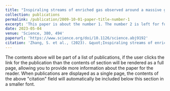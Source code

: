 ```yaml
---
title: "Inspiraling streams of enriched gas observed around a massive galaxy 11 billion years ago"
collection: publications
permalink: /publication/2009-10-01-paper-title-number-1
excerpt: 'This paper is about the number 1. The number 2 is left for future work.'
date: 2023-05-04
venue: 'Science, 380, 494'
paperurl: 'https://www.science.org/doi/10.1126/science.abj9192'
citation: 'Zhang, S. et al., (2023). &quot;Inspiraling streams of enriched gas observed around a massive galaxy 11 billion years ago.&quot; <i>Science </i>. 380, 494.'
---
```


The contents above will be part of a list of publications, if the user clicks the link for the publication than the contents of section will be rendered as a full page, allowing you to provide more information about the paper for the reader. When publications are displayed as a single page, the contents of the above "citation" field will automatically be included below this section in a smaller font.
